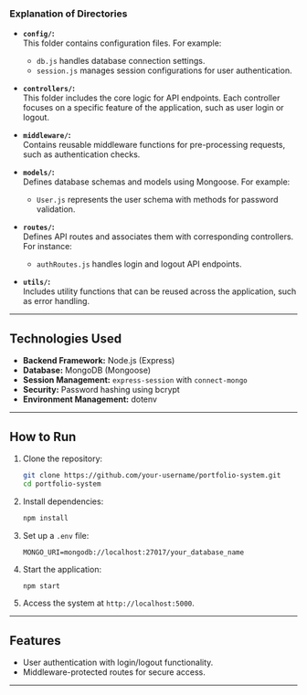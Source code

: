 ### Explanation of Directories

- **`config/`:**  
  This folder contains configuration files. For example:
  - `db.js` handles database connection settings.
  - `session.js` manages session configurations for user authentication.

- **`controllers/`:**  
  This folder includes the core logic for API endpoints. Each controller focuses on a specific feature of the application, such as user login or logout.

- **`middleware/`:**  
  Contains reusable middleware functions for pre-processing requests, such as authentication checks.

- **`models/`:**  
  Defines database schemas and models using Mongoose. For example:
  - `User.js` represents the user schema with methods for password validation.

- **`routes/`:**  
  Defines API routes and associates them with corresponding controllers. For instance:
  - `authRoutes.js` handles login and logout API endpoints.

- **`utils/`:**  
  Includes utility functions that can be reused across the application, such as error handling.

---

## Technologies Used

- **Backend Framework:** Node.js (Express)
- **Database:** MongoDB (Mongoose)
- **Session Management:** `express-session` with `connect-mongo`
- **Security:** Password hashing using bcrypt
- **Environment Management:** dotenv

---

## How to Run

1. Clone the repository:
    ```bash
    git clone https://github.com/your-username/portfolio-system.git
    cd portfolio-system
    ```

2. Install dependencies:
    ```bash
    npm install
    ```

3. Set up a `.env` file:
    ```plaintext
    MONGO_URI=mongodb://localhost:27017/your_database_name
    ```

4. Start the application:
    ```bash
    npm start
    ```

5. Access the system at `http://localhost:5000`.

---

## Features

- User authentication with login/logout functionality.
- Middleware-protected routes for secure access.
---